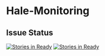 # Hale-Monitoring


## Issue Status

[![Stories in Ready](https://badge.waffle.io/ItsHale/Hale-Monitoring.png?label=ready&title=Ready)](http://waffle.io/ItsHale/Hale-Monitoring)
[![Stories in Ready](https://badge.waffle.io/ItsHale/Hale-Monitoring.png?label=in%20progress&title=In%20Progress)](http://waffle.io/ItsHale/Hale-Monitoring)
